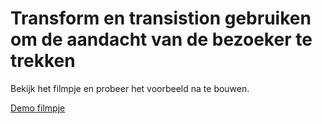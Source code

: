 # Transform en transistion gebruiken om de aandacht van de bezoeker te trekken
Bekijk het filmpje en probeer het voorbeeld na te bouwen.

[Demo filmpje](img/Transform.mp4)
